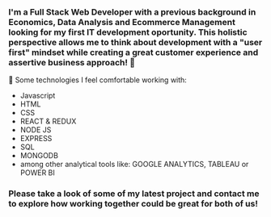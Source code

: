 ### I'm a Full Stack Web Developer with a previous background in Economics, Data Analysis and Ecommerce Management looking for my first IT development oportunity. This holistic perspective allows me to think about development with a "user first" mindset while creating a great customer experience and assertive business approach!  👋

🔭 Some technologies I feel comfortable working with:
- Javascript
- HTML
- CSS
- REACT & REDUX
- NODE JS
- EXPRESS
- SQL
- MONGODB
- among other analytical tools like: GOOGLE ANALYTICS, TABLEAU or POWER BI

### Please take a look of some of my latest project and contact me to explore how  working together could be great for both of us! 


<!--
**andres-mps/andres-mps** is a ✨ _special_ ✨ repository because its `README.md` (this file) appears on your GitHub profile.

Here are some ideas to get you started:

- 🔭 I’m currently working on ...
- 🌱 I’m currently learning ...
- 👯 I’m looking to collaborate on ...
- 🤔 I’m looking for help with ...
- 💬 Ask me about ...
- 📫 How to reach me: ...
- 😄 Pronouns: ...
- ⚡ Fun fact: ...
-->
